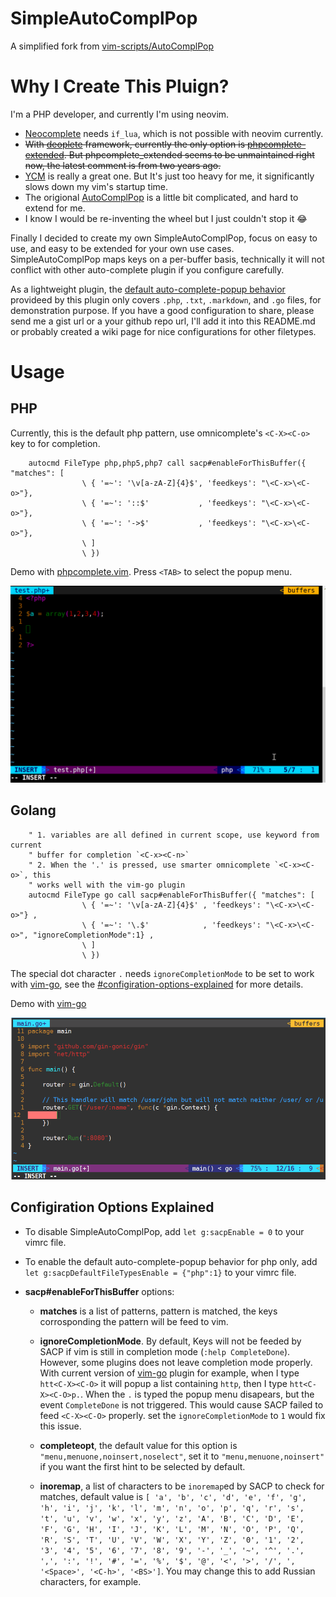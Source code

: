 # SimpleAutoComplPop

A simplified fork from [vim-scripts/AutoComplPop](https://github.com/vim-scripts/AutoComplPop)

# Why I Create This Pluign?

I'm a PHP developer, and currently I'm using neovim. 

- [Neocomplete](https://github.com/Shougo/neocomplete.vim) needs `if_lua`,
	which is not possible with neovim currently.
- ~~With [deoplete](https://github.com/Shougo/deoplete.nvim) framework,
    currently the only option is
    [phpcomplete-extended](https://github.com/m2mdas/phpcomplete-extended).
    But phpcomplete_extended seems to be unmaintained right now, the latest
    comment is from two years ago.~~
- [YCM](https://github.com/Valloric/YouCompleteMe) is really a great one. But
    It's just too heavy for me, it significantly slows down my vim's startup
    time.
- The origional [AutoComplPop](https://github.com/vim-scripts/AutoComplPop) is
	a little bit complicated, and hard to extend for me.
- I know I would be re-inventing the wheel but I just couldn't stop it :joy:

Finally I decided to create my own SimpleAutoComplPop, focus on easy to use,
and easy to be extended for your own use cases. SimpleAutoComplPop maps keys on
a per-buffer basis, technically it will not conflict with other auto-complete
plugin if you configure carefully. 

As a lightweight plugin, the [default auto-complete-popup
behavior](plugin/sacp.vim) provideed by this plugin only covers `.php`, `.txt`,
`.markdown`, and `.go` files, for demonstration purpose.  If you have a good
configuration to share, please send me a gist url or a your github repo url,
I'll add it into this README.md or probably created a wiki page for nice
configurations for other filetypes.

# Usage

## PHP

Currently, this is the default php pattern, use omnicomplete's `<C-X><C-o>` key
to for completion.

```vimscript
	autocmd FileType php,php5,php7 call sacp#enableForThisBuffer({ "matches": [
				\ { '=~': '\v[a-zA-Z]{4}$', 'feedkeys': "\<C-x>\<C-o>"},
				\ { '=~': '::$'           , 'feedkeys': "\<C-x>\<C-o>"},
				\ { '=~': '->$'           , 'feedkeys': "\<C-x>\<C-o>"},
				\ ]
				\ })
```

Demo with [phpcomplete.vim](https://github.com/shawncplus/phpcomplete.vim).
Press `<TAB>` to select the popup menu.

![php_demo](https://github.com/roxma/SimpleAutoComplPop.img/blob/master/usage_php_demo.gif)

## Golang

```
	" 1. variables are all defined in current scope, use keyword from current
	" buffer for completion `<C-x><C-n>`
	" 2. When the '.' is pressed, use smarter omnicomplete `<C-x><C-o>`, this
	" works well with the vim-go plugin
	autocmd FileType go call sacp#enableForThisBuffer({ "matches": [
				\ { '=~': '\v[a-zA-Z]{4}$' , 'feedkeys': "\<C-x>\<C-o>"} ,
				\ { '=~': '\.$'            , 'feedkeys': "\<C-x>\<C-o>", "ignoreCompletionMode":1} ,
				\ ]
				\ })
```

The special dot character `.` needs `ignoreCompletionMode` to be set to work
with [vim-go](https://github.com/fatih/vim-go), see the
[#configiration-options-explained](#configiration-options-explained) for more
details.

Demo with [vim-go](https://github.com/fatih/vim-go)

![go_demo](https://github.com/roxma/SimpleAutoComplPop.img/blob/master/usage_go_demo.gif)

## Configiration Options Explained

- To disable SimpleAutoComplPop, add `let g:sacpEnable = 0` to your vimrc file.

- To enable the default auto-complete-popup behavior for php only, add `let
    g:sacpDefaultFileTypesEnable = {"php":1}` to your vimrc file.

- **sacp#enableForThisBuffer** options: 

    - **matches** is a list of patterns, pattern is matched, the keys
        corrosponding the pattern will be feed to vim.

    - **ignoreCompletionMode**. By default, Keys will not be feeded by SACP if
        vim is still in completion mode (`:help CompleteDone`). However, some
        plugins does not leave completion mode properly. With current version
        of [vim-go](https://github.com/fatih/vim-go) plugin for example, when I
        type `htt<C-X><C-O>` it will popup a list containing `http`, then I
        type `htt<C-X><C-O>p.`. When the `.` is typed the popup menu disapears,
        but the event `CompleteDone` is not triggered. This would cause SACP
        failed to feed `<C-X><C-O>` properly. set the `ignoreCompletionMode` to
        `1` would fix this issue.

    - **completeopt**, the default value for this option is
        `"menu,menuone,noinsert,noselect"`, set it to `"menu,menuone,noinsert"`
        if you want the first hint to be selected by default.

    - **inoremap**, a list of characters to be `inoremap`ed by SACP to
        check for matches, default value is `[ 'a', 'b', 'c', 'd', 'e', 'f',
        'g', 'h', 'i', 'j', 'k', 'l', 'm', 'n', 'o', 'p', 'q', 'r', 's', 't',
        'u', 'v', 'w', 'x', 'y', 'z', 'A', 'B', 'C', 'D', 'E', 'F', 'G', 'H',
        'I', 'J', 'K', 'L', 'M', 'N', 'O', 'P', 'Q', 'R', 'S', 'T', 'U', 'V',
        'W', 'X', 'Y', 'Z', '0', '1', '2', '3', '4', '5', '6', '7', '8', '9',
        '-', '_', '~', '^', '.', ',', ':', '!', '#', '=', '%', '$', '@', '<',
        '>', '/', ', '<Space>', '<C-h>', '<BS>']`. You may change this to add
        Russian characters, for example.

